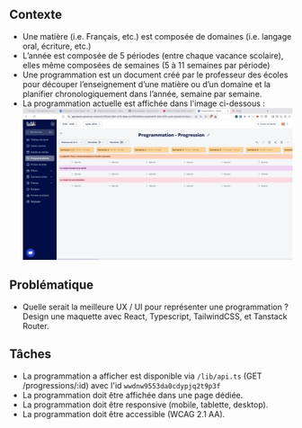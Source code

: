 ## Contexte

- Une matière (i.e. Français, etc.) est composée de domaines (i.e. langage oral, écriture, etc.)
- L’année est composée de 5 périodes (entre chaque vacance scolaire), elles même composées de semaines (5 à 11 semaines par période)
- Une programmation est un document créé par le professeur des écoles pour découper l’enseignement d’une matière ou d’un domaine et la planifier chronologiquement dans l’année, semaine par semaine.
- La programmation actuelle est affichée dans l'image ci-dessous :
  ![Programmation actuelle](./current-programmation.webp)

## Problématique

- Quelle serait la meilleure UX / UI pour représenter une programmation ? Design une maquette avec React, Typescript, TailwindCSS, et Tanstack Router.

## Tâches

- La programmation a afficher est disponible via `/lib/api.ts` (GET /progressions/:id) avec l'id `wwdnw9553da0cdypjq2t9p3f`
- La programmation doit être affichée dans une page dédiée.
- La programmation doit être responsive (mobile, tablette, desktop).
- La programmation doit être accessible (WCAG 2.1 AA).
